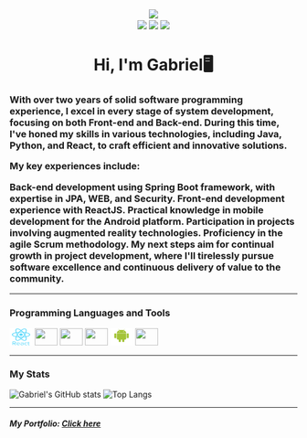 <div align="center">
  <img src="https://media.giphy.com/media/v1.Y2lkPTc5MGI3NjExeHc4a25yYmd1N2piYzI4ZmdmMzJzc2l1aDNhazJjZzFiZXl0bnpjdCZlcD12MV9pbnRlcm5hbF9naWZfYnlfaWQmY3Q9cw/ptzlRfMuHaGgccUzbh/giphy.gif" width="100"/>
</div>
<div align="center">
  <a src="https://www.linkedin.com/in/gabriel-ricardo-davela-1169241b4/"><img src="https://img.shields.io/badge/LinkedIn-0077B5?style=for-the-badge&logo=linkedin&logoColor=white"></a>
  <a src="https://www.instagram.com/gabdavela/"><img src="https://img.shields.io/badge/Instagram-E4405F?style=for-the-badge&logo=instagram&logoColor=white"></a>
  <a src="mailto:gabrielrricardodavela@gmail.com"><img src="https://img.shields.io/badge/Gmail-D14836?style=for-the-badge&logo=gmail&logoColor=white"></a>
</div>
<h1 align="center">
  Hi, I'm Gabriel🖥️
</h1>
<h3>
With over two years of solid software programming experience, I excel in every stage of system development, focusing on both Front-end and Back-end. During this time, I've honed my skills in various technologies, including Java, Python, and React, to craft efficient and innovative solutions.

My key experiences include:

Back-end development using Spring Boot framework, with expertise in JPA, WEB, and Security.
Front-end development experience with ReactJS.
Practical knowledge in mobile development for the Android platform.
Participation in projects involving augmented reality technologies.
Proficiency in the agile Scrum methodology.
My next steps aim for continual growth in project development, where I'll tirelessly pursue software excellence and continuous delivery of value to the community.
</h3>

___

<h3>
  Programming Languages   and Tools
</h3>
<div>
  <img height=30 width=40 src="https://raw.githubusercontent.com/devicons/devicon/master/icons/react/react-original-wordmark.svg" />
  <img height=30 width=40 src="https://cdn.jsdelivr.net/gh/devicons/devicon@latest/icons/javascript/javascript-original.svg" />
  <img height=30 width=40 src="https://cdn.jsdelivr.net/gh/devicons/devicon@latest/icons/git/git-original.svg" />
  <img height=30 width=40 src="https://cdn.jsdelivr.net/gh/devicons/devicon@latest/icons/java/java-original.svg" />
  <img height=30 width=40 src="https://raw.githubusercontent.com/devicons/devicon/master/icons/android/android-original-wordmark.svg" />
  <img height=30 width=40 src="https://camo.githubusercontent.com/491e3e316785d254f8709adfeb919a68582e0bef2946e15195e1f66de5e98b10/68747470733a2f2f7777772e766563746f726c6f676f2e7a6f6e652f6c6f676f732f737072696e67696f2f737072696e67696f2d69636f6e2e737667" />
</div>

___

<h3>
  My Stats
</h3>


![Gabriel's GitHub stats](https://github-readme-stats.vercel.app/api?username=GabrielDavela&show_icons=true&bg_color=03588C&title_color=ffffff&text_color=ffffff&icon_color=35F2DF&rank_icon=github&ring_color=35F2DF&hide=issues&hide_border=true&card_width=500px)
![Top Langs](https://github-readme-stats.vercel.app/api/top-langs/?username=GabrielDavela&layout=compact&bg_color=ffffff&title_color=03588C&text_color=03588C&hide_border=true&card_width=500px)
___
<h5>My Portfolio: <a href="">Click here</a></h5>
